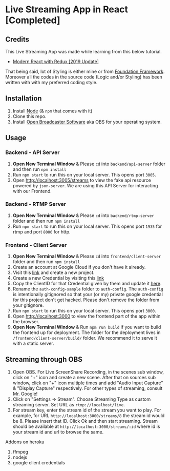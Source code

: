 # Live Streaming App in React [Completed]

## Credits

This Live Streaming App was made while learning from this below tutorial.

- [Modern React with Redux [2019 Update]](https://www.udemy.com/react-redux/)

That being said, lot of Styling is either mine or from [Foundation Framework](https://foundation.zurb.com/sites/docs/). Moreover all the codes in the source code (Logic and/or Styling) has been written with with my preferred coding style.

## Installation

1. Install [Node](https://nodejs.org/en/) (& `npm` that comes with it)
2. Clone this repo.
3. Install [Open Broadcaster Software](https://obsproject.com/) aka OBS for your operating system.

## Usage

### Backend - API Server

1. **Open New Terminal Window** & Please `cd` into `backend/api-server` folder and then run `npm install`
1. Run `npm start` to run this on your local server. This opens port `3005`.
1. Open [http://localhost:3005/streams](http://localhost:3005/streams) to view the fake api resource powered by `json-server`. We are using this API Server for interacting with our Frontend.

### Backend - RTMP Server

1. **Open New Terminal Window** & Please `cd` into `backend/rtmp-server` folder and then run `npm install`
1. Run `npm start` to run this on your local server. This opens port `1935` for rtmp and port `8000` for http.

### Frontend - Client Server

1. **Open New Terminal Window** & Please `cd` into `frontend/client-server` folder and then run `npm install`
1. Create an account at Google Cloud if you don't have it already. 
1. Visit this [link](https://console.cloud.google.com/home/dashboard) and create a new project.
1. Create a new Credential by visiting this [link](https://console.cloud.google.com/apis/credentials)
1. Copy the ClientID for that Credential given by them and update it [here](https://github.com/IamManchanda/react-live-stream-app/blob/master/frontend/client-server/auth-config-sample/google.js#L4).
1. Rename the `auth-config-sample` folder to `auth-config`. The `auth-config` is intentionally gitignored so that your (or my) private google credential for this project don't get hacked. Please don't remove the folder from your gitignore.
1. Run `npm start` to run this on your local server. This opens port `3000`.
1. Open [http://localhost:3000](http://localhost:3000) to view the frontend part of the app within the browser.
1. **Open New Terminal Window** & Run `npm run build` if you want to build the frontend up for deployment. The folder for the deployment lives in `/frontend/client-server/build/` folder. We recommend it to serve it with a static server.

## Streaming through OBS

1. Open OBS. For Live ScreenShare Recording, in the scenes sub window, click on "+" icon and create a new scene. After that on sources sub window, click on "+" icon multiple times and add "Audio Input Capture" & "Display Capture" respectively. For other types of streaming, consult Mr. Google!
1. Click on "Settings => Stream". Choose Streaming Type as custom streaming server. Set URL as `rtmp://localhost/live`.
1. For stream key, enter the stream id of the stream you want to play. For example, for URL `http://localhost:3000/streams/8` the stream id would be 8. Please insert that ID. Click Ok and then start streaming. Stream should be available at `http://localhost:3000/streams/:id` where id is your stream id and url to browse the same.

Addons on heroku
1. ffmpeg
2. nodejs
3. google client credentials
